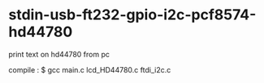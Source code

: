 # stdin-usb-ft232-gpio-i2c-pcf8574-hd44780
print text on hd44780 from pc

compile :
  $ gcc main.c lcd_HD44780.c ftdi_i2c.c
